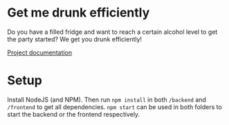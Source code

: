 # Get me drunk efficiently

Do you have a filled fridge and want to reach a certain alcohol level to get the party started?
We get you drunk efficiently! 

[Project documentation](./project.md)

# Setup

Install NodeJS (and NPM). Then run `npm install` in both `/backend` and `/frontend` to get all dependencies.
`npm start` can be used in both folders to start the backend or the frontend respectively.
